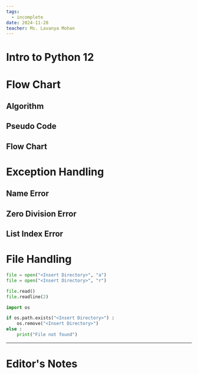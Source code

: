 ```yaml
---
tags:
  - incomplete
date: 2024-11-28
teacher: Ms. Lavanya Mohan
---
```

# Intro to Python 12
# Flow Chart
## Algorithm
## Pseudo Code
## Flow Chart
# Exception Handling
## Name Error
## Zero Division Error
## List Index Error
# File Handling

```python
file = open("<Insert Directory>", "a")
file = open("<Insert Directory>", "r")

file.read()
file.readline(2)
```

```python
import os

if os.path.exists("<Insert Directory>") :
	os.remove("<Insert Directory>")
else :
	print("File not found")
```

----------------------------------------------------------------
# Editor's Notes